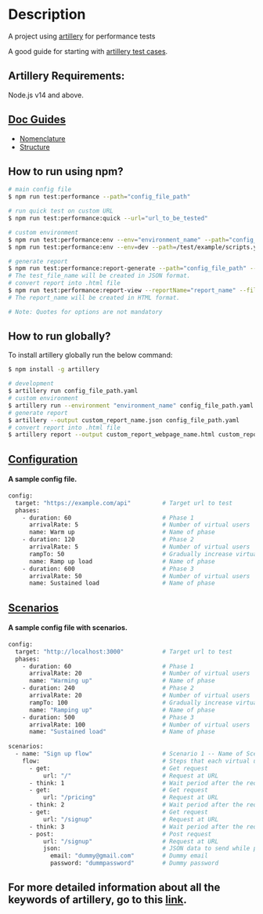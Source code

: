 # Description

A project using [artillery](https://www.artillery.io/) for performance tests

A good guide for starting with [artillery test cases](https://blog.appsignal.com/2021/11/10/a-guide-to-load-testing-nodejs-apis-with-artillery.html).

## Artillery Requirements:
Node.js v14 and above.   

## [Doc Guides](https://github.com/DigitalAssetPortal/nest-skeleton/tree/main/docs)
- [Nomenclature](https://github.com/DigitalAssetPortal/nest-skeleton/blob/main/docs/Nomenclature.md)
- [Structure](https://github.com/DigitalAssetPortal/nest-skeleton/blob/main/docs/Structure.md)

## How to run using npm?
``` bash
# main config file
$ npm run test:performance --path="config_file_path"

# run quick test on custom URL
$ npm run test:performance:quick --url="url_to_be_tested"

# custom environment
$ npm run test:performance:env --env="environment_name" --path="config_file_path"
$ npm run test:performance:env --env=dev --path=/test/example/scripts.yaml               #Example

# generate report 
$ npm run test:performance:report-generate --path="config_file_path" --fileName="test_file_name"
# The test_file_name will be created in JSON format.
# convert report into .html file
$ npm run test:performance:report-view --reportName="report_name" --fileName="test_file_name"
# The report_name will be created in HTML format. 

# Note: Quotes for options are not mandatory
```

## How to run globally?
To install artillery globally run the below command:
```bash
$ npm install -g artillery
```

``` bash
# development
$ artillery run config_file_path.yaml
# custom environment
$ artillery run --environment "environment_name" config_file_path.yaml
# generate report 
$ artillery --output custom_report_name.json config_file_path.yaml
# convert report into .html file
$ artillery report --output custom_report_webpage_name.html custom_report_name.json
```

## [Configuration](https://www.artillery.io/docs/guides/getting-started/writing-your-first-test#configuration)

#### A sample config file.
```bash
config:
  target: "https://example.com/api"         # Target url to test
  phases:
    - duration: 60                          # Phase 1
      arrivalRate: 5                        # Number of virtual users
      name: Warm up                         # Name of phase
    - duration: 120                         # Phase 2
      arrivalRate: 5                        # Number of virtual users
      rampTo: 50                            # Gradually increase virtual users to 100
      name: Ramp up load                    # Name of phase   
    - duration: 600                         # Phase 3
      arrivalRate: 50                       # Number of virtual users
      name: Sustained load                  # Name of phase        
```

## [Scenarios](https://www.artillery.io/docs/guides/getting-started/writing-your-first-test#configuration)

#### A sample config file with scenarios.

```bash
config:
  target: "http://localhost:3000"           # Target url to test
  phases:
    - duration: 60                          # Phase 1   
      arrivalRate: 20                       # Number of virtual users
      name: "Warming up"                    # Name of phase
    - duration: 240                         # Phase 2
      arrivalRate: 20                       # Number of virtual users
      rampTo: 100                           # Gradually increase virtual users to 100
      name: "Ramping up"                    # Name of phase
    - duration: 500                         # Phase 3
      arrivalRate: 100                      # Number of virtual users
      name: "Sustained load"                # Name of phase
 
scenarios:                          
  - name: "Sign up flow"                    # Scenario 1 -- Name of Scenario
    flow:                                   # Steps that each virtual user takes
      - get:                                # Get request
          url: "/"                          # Request at URL
      - think: 1                            # Wait period after the request (1 Sec)
      - get:                                # Get request
          url: "/pricing"                   # Request at URL
      - think: 2                            # Wait period after the request (2 Sec)
      - get:                                # Get request
          url: "/signup"                    # Request at URL
      - think: 3                            # Wait period after the request (1 Sec)
      - post:                               # Post request
          url: "/signup"                    # Request at URL
          json:                             # JSON data to send while post request
            email: "dummy@gmail.com"        # Dummy email 
            password: "dummpassword"        # Dummy password
```

## For more detailed information about all the keywords of artillery, go to this [link](https://www.artillery.io/docs/guides/guides/test-script-reference#overview).
